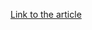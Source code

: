 [Link to the article](https://www.wpxi.com/news/local/officials-investigating-cyberattack-municipal-water-authority-aliquippa/K5A3BEW35RAXJPMNHNE35RZ7WA/)
